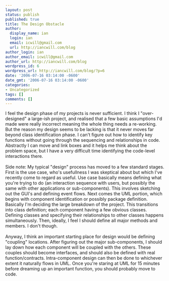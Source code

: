 ```yaml
---
layout: post
status: publish
published: true
title: The Design Obstacle
author:
  display_name: ian
  login: ian
  email: icwill@gmail.com
  url: http://iancwill.com/blog
author_login: ian
author_email: icwill@gmail.com
author_url: http://iancwill.com/blog
wordpress_id: 6
wordpress_url: http://iancwill.com/blog/?p=6
date: '2006-07-16 03:14:00 -0600'
date_gmt: '2006-07-16 03:14:00 -0600'
categories:
- Uncategorized
tags: []
comments: []
---
```

<p>I feel the design phase of my projects is never sufficient.  I think I "over-designed" a large-ish project, and realised that a few basic assumptions I'd made were really incorrect meaning the whole thing needs a re-working.  But the reason my design seems to be lacking is that it never moves far beyond class identification phase.  I can't figure out how to identify key functions without going through the sequencing and relationships in code.  Abstractly I can move and link boxes and it helps me think about the problem space, but I have a very difficult time identifying the code-level interactions there. <br &#47;><br &#47;>Side note:  My typical "design" process has moved to a few standard stages.  First is the use case, who's usefullness I was skeptical about but which I've recently come to regard as useful.  Use case basically  means defining what you're trying to do (an interaction sequence with users, but possibly the same with other applications or sub-components).  This involves sketching out the GUI's and defining event flows.  Next comes the UML portion, which begins with component identification or possibly package definition.  Basically I'm deciding the large breakdown of the project.  This transitions into class definition; each component having a few obvious classes.  Defining classes and specifying their relationships to other classes happens simultaneously.  Then, ideally, I feel I should define all major methods and members.  I don't though.  <br &#47;><br &#47;>Anyway, I think an important starting place for design would be defining "coupling" locations.  After figuring out the major sub-components, I should lay down how each component will be coupled with the others.  These couples should become interfaces, and should also be defined with real function&#47;contracts.  Intra-component design can then be done to whichever extent it naturally flows in UML.  Once you're staring at UML for 15 minutes before dreaming up an important function, you should probably move to code.</p>
